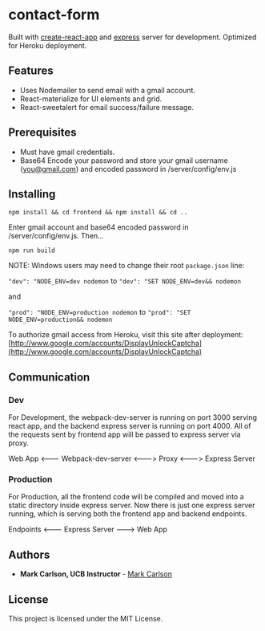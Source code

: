 # contact-form

Built with [create-react-app](https://github.com/facebookincubator/create-react-app) and [express](https://expressjs.com/) server for development. Optimized for Heroku deployment.

## Features

- Uses Nodemailer to send email with a gmail account.
- React-materialize for UI elements and grid.
- React-sweetalert for email success/failure message.

## Prerequisites

- Must have gmail credentials.
- Base64 Encode your password and store your gmail username (you@gmail.com) and encoded password in /server/config/env.js

## Installing


```
npm install && cd frontend && npm install && cd ..
```

Enter gmail account and base64 encoded password in /server/config/env.js. Then...

```
npm run build
```

NOTE:  Windows users may need to change their root `package.json` line:

```"dev": "NODE_ENV=dev nodemon``` to ```"dev": "SET NODE_ENV=dev&& nodemon```

and

```"prod": "NODE_ENV=production nodemon``` to ```"prod": "SET NODE_ENV=production&& nodemon```


To authorize gmail access from Heroku, visit this site after deployment: [http://www.google.com/accounts/DisplayUnlockCaptcha](http://www.google.com/accounts/DisplayUnlockCaptcha)

## Communication

### Dev

For Development, the webpack-dev-server is running on port 3000 serving react app, and the backend express server is running on port 4000. All of the requests sent by frontend app will be passed to express server via proxy.

Web App <--- Webpack-dev-server <---> Proxy <---> Express Server

### Production

For Production, all the frontend code will be compiled and moved into a static directory inside express server. Now there is just one express server running, which is serving both the frontend app and backend endpoints.

Endpoints <--- Express Server ---> Web App

## Authors

- **Mark Carlson, UCB Instructor** - [Mark Carlson](https://markcarlson.io)

## License

This project is licensed under the MIT License.
